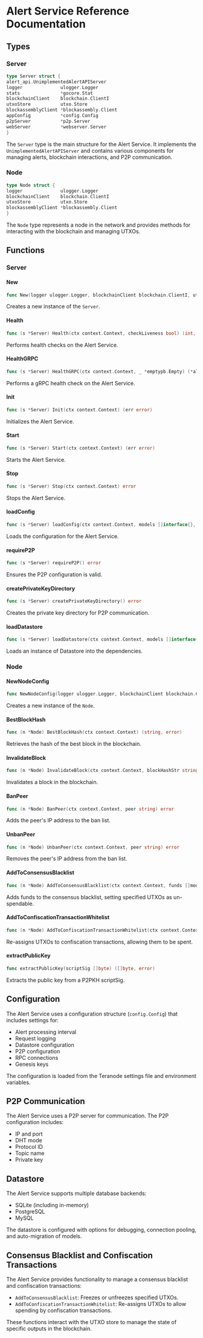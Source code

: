 # Alert Service Reference Documentation

## Types

### Server

```go
type Server struct {
alert_api.UnimplementedAlertAPIServer
logger              ulogger.Logger
stats               *gocore.Stat
blockchainClient    blockchain.ClientI
utxoStore           utxo.Store
blockassemblyClient *blockassembly.Client
appConfig           *config.Config
p2pServer           *p2p.Server
webServer           *webserver.Server
}
```

The `Server` type is the main structure for the Alert Service. It implements the `UnimplementedAlertAPIServer` and contains various components for managing alerts, blockchain interactions, and P2P communication.

### Node

```go
type Node struct {
logger              ulogger.Logger
blockchainClient    blockchain.ClientI
utxoStore           utxo.Store
blockassemblyClient *blockassembly.Client
}
```

The `Node` type represents a node in the network and provides methods for interacting with the blockchain and managing UTXOs.

## Functions

### Server

#### New

```go
func New(logger ulogger.Logger, blockchainClient blockchain.ClientI, utxoStore utxo.Store, blockassemblyClient *blockassembly.Client) *Server
```

Creates a new instance of the `Server`.

#### Health

```go
func (s *Server) Health(ctx context.Context, checkLiveness bool) (int, string, error)
```

Performs health checks on the Alert Service.

#### HealthGRPC

```go
func (s *Server) HealthGRPC(ctx context.Context, _ *emptypb.Empty) (*alert_api.HealthResponse, error)
```

Performs a gRPC health check on the Alert Service.

#### Init

```go
func (s *Server) Init(ctx context.Context) (err error)
```

Initializes the Alert Service.

#### Start

```go
func (s *Server) Start(ctx context.Context) (err error)
```

Starts the Alert Service.

#### Stop

```go
func (s *Server) Stop(ctx context.Context) error
```

Stops the Alert Service.

#### loadConfig

```go
func (s *Server) loadConfig(ctx context.Context, models []interface{}, isTesting bool) (err error)
```

Loads the configuration for the Alert Service.

#### requireP2P

```go
func (s *Server) requireP2P() error
```

Ensures the P2P configuration is valid.

#### createPrivateKeyDirectory

```go
func (s *Server) createPrivateKeyDirectory() error
```

Creates the private key directory for P2P communication.

#### loadDatastore

```go
func (s *Server) loadDatastore(ctx context.Context, models []interface{}, dbURL *url.URL) error
```

Loads an instance of Datastore into the dependencies.

### Node

#### NewNodeConfig

```go
func NewNodeConfig(logger ulogger.Logger, blockchainClient blockchain.ClientI, utxoStore utxo.Store, blockassemblyClient *blockassembly.Client) config.NodeInterface
```

Creates a new instance of the `Node`.

#### BestBlockHash

```go
func (n *Node) BestBlockHash(ctx context.Context) (string, error)
```

Retrieves the hash of the best block in the blockchain.

#### InvalidateBlock

```go
func (n *Node) InvalidateBlock(ctx context.Context, blockHashStr string) error
```

Invalidates a block in the blockchain.

#### BanPeer

```go
func (n *Node) BanPeer(ctx context.Context, peer string) error
```

Adds the peer's IP address to the ban list.

#### UnbanPeer

```go
func (n *Node) UnbanPeer(ctx context.Context, peer string) error
```

Removes the peer's IP address from the ban list.

#### AddToConsensusBlacklist

```go
func (n *Node) AddToConsensusBlacklist(ctx context.Context, funds []models.Fund) (*models.BlacklistResponse, error)
```

Adds funds to the consensus blacklist, setting specified UTXOs as un-spendable.

#### AddToConfiscationTransactionWhitelist

```go
func (n *Node) AddToConfiscationTransactionWhitelist(ctx context.Context, txs []models.ConfiscationTransactionDetails) (*models.AddToConfiscationTransactionWhitelistResponse, error)
```

Re-assigns UTXOs to confiscation transactions, allowing them to be spent.

#### extractPublicKey

```go
func extractPublicKey(scriptSig []byte) ([]byte, error)
```

Extracts the public key from a P2PKH scriptSig.

## Configuration

The Alert Service uses a configuration structure (`config.Config`) that includes settings for:

- Alert processing interval
- Request logging
- Datastore configuration
- P2P configuration
- RPC connections
- Genesis keys

The configuration is loaded from the Teranode settings file and environment variables.

## P2P Communication

The Alert Service uses a P2P server for communication. The P2P configuration includes:

- IP and port
- DHT mode
- Protocol ID
- Topic name
- Private key

## Datastore

The Alert Service supports multiple database backends:

- SQLite (including in-memory)
- PostgreSQL
- MySQL

The datastore is configured with options for debugging, connection pooling, and auto-migration of models.

## Consensus Blacklist and Confiscation Transactions

The Alert Service provides functionality to manage a consensus blacklist and confiscation transactions:

- `AddToConsensusBlacklist`: Freezes or unfreezes specified UTXOs.
- `AddToConfiscationTransactionWhitelist`: Re-assigns UTXOs to allow spending by confiscation transactions.

These functions interact with the UTXO store to manage the state of specific outputs in the blockchain.
